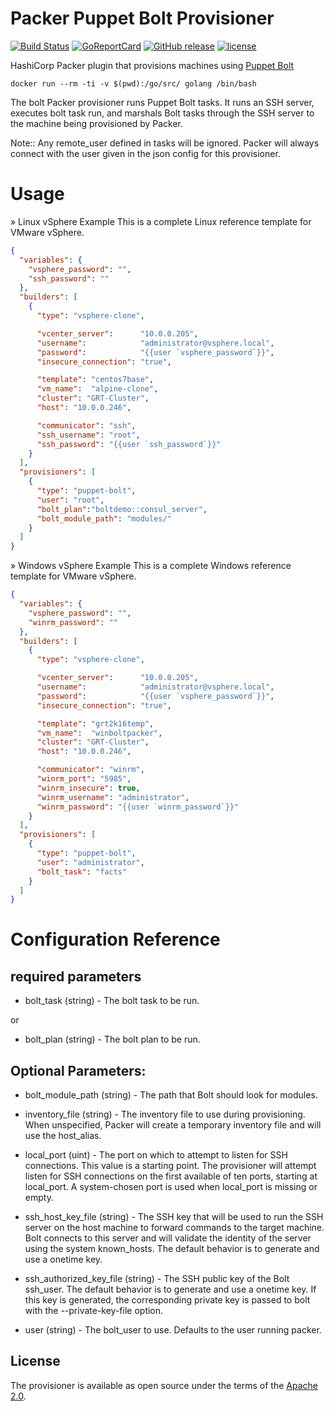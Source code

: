 Packer Puppet Bolt Provisioner
=======

[![Build Status](https://img.shields.io/travis/martezr/packer-provisioner-puppet-bolt/master.svg)][travis]
[![GoReportCard][report-badge]][report]
[![GitHub release](https://img.shields.io/github/release/martezr/packer-provisioner-puppet-bolt.svg)](https://github.com/martezr/packer-provisioner-puppet-bolt/releases/)
[![license](https://img.shields.io/github/license/martezr/packer-provisioner-puppet-bolt.svg)](https://github.com/martezr/packer-provisioner-puppet-bolt/blob/master/LICENSE)

[travis]: https://travis-ci.org/martezr/packer-provisioner-puppet-bolt

[report-badge]: https://goreportcard.com/badge/github.com/martezr/packer-provisioner-puppet-bolt
[report]: https://goreportcard.com/report/github.com/martezr/packer-provisioner-puppet-bolt

HashiCorp Packer plugin that provisions machines using [Puppet Bolt](https://puppet.com/products/bolt)

```
docker run --rm -ti -v $(pwd):/go/src/ golang /bin/bash
```

The bolt Packer provisioner runs Puppet Bolt tasks. It runs an SSH server, executes bolt task run, and marshals Bolt tasks through the SSH server to the machine being provisioned by Packer.

Note:: Any remote_user defined in tasks will be ignored. Packer will always connect with the user given in the json config for this provisioner.

Usage
======

» Linux vSphere Example
This is a complete Linux reference template for VMware vSphere.

```json
{
  "variables": {
    "vsphere_password": "",
    "ssh_password": ""
  },
  "builders": [
    {
      "type": "vsphere-clone",

      "vcenter_server":      "10.0.0.205",
      "username":            "administrator@vsphere.local",
      "password":            "{{user `vsphere_password`}}",
      "insecure_connection": "true",

      "template": "centos7base",
      "vm_name":  "alpine-clone",
      "cluster": "GRT-Cluster",
      "host": "10.0.0.246",

      "communicator": "ssh",
      "ssh_username": "root",
      "ssh_password": "{{user `ssh_password`}}"
    }
  ],
  "provisioners": [
    {
      "type": "puppet-bolt",
      "user": "root",
      "bolt_plan":"boltdemo::consul_server",
      "bolt_module_path": "modules/"
    }
  ]
}
```

» Windows vSphere Example
This is a complete Windows reference template for VMware vSphere.

```json
{
  "variables": {
    "vsphere_password": "",
    "winrm_password": ""
  },
  "builders": [
    {
      "type": "vsphere-clone",

      "vcenter_server":      "10.0.0.205",
      "username":            "administrator@vsphere.local",
      "password":            "{{user `vsphere_password`}}",
      "insecure_connection": "true",

      "template": "grt2k16temp",
      "vm_name":  "winboltpacker",
      "cluster": "GRT-Cluster",
      "host": "10.0.0.246",

      "communicator": "winrm",
      "winrm_port": "5985",
      "winrm_insecure": true,
      "winrm_username": "administrator",
      "winrm_password": "{{user `winrm_password`}}"
    }
  ],
  "provisioners": [
    {
      "type": "puppet-bolt",
      "user": "administrator",
      "bolt_task": "facts"
    }
  ]
}
```

Configuration Reference
======

required parameters
------

- bolt_task (string) - The bolt task to be run.

or

- bolt_plan (string) - The bolt plan to be run.

Optional Parameters:
------

- bolt_module_path (string) - The path that Bolt should look for modules.

- inventory_file (string) - The inventory file to use during provisioning. When unspecified, Packer will create a temporary inventory file and will use the host_alias.

- local_port (uint) - The port on which to attempt to listen for SSH connections. This value is a starting point. The provisioner will attempt listen for SSH connections on the first available of ten ports, starting at local_port. A system-chosen port is used when local_port is missing or empty.

- ssh_host_key_file (string) - The SSH key that will be used to run the SSH server on the host machine to forward commands to the target machine. Bolt connects to this server and will validate the identity of the server using the system known_hosts. The default behavior is to generate and use a onetime key.

- ssh_authorized_key_file (string) - The SSH public key of the Bolt ssh_user. The default behavior is to generate and use a onetime key. If this key is generated, the corresponding private key is passed to bolt with the --private-key-file option.

- user (string) - The bolt_user to use. Defaults to the user running packer.

## License

The provisioner is available as open source under the terms of the [Apache 2.0](https://www.apache.org/licenses/LICENSE-2.0).
